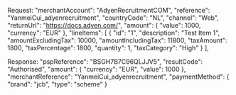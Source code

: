 Request:
  "merchantAccount": "AdyenRecruitmentCOM",
  "reference": "YanmeiCui_adyenrecruitment",
  "countryCode": "NL",
  "channel": "Web",
  "returnUrl": "https://docs.adyen.com/",
  "amount": {
    "value": 1000,
    "currency": "EUR"
  },
  "lineItems": [
    {
      "id": "1",
      "description": "Test Item 1",
      "amountExcludingTax": 10000,
      "amountIncludingTax": 11800,
      "taxAmount": 1800,
      "taxPercentage": 1800,
      "quantity": 1,
      "taxCategory": "High"
    }
  ],

Response:
  "pspReference": "BSGH7B7C96QLJJV5",
  "resultCode": "Authorised",
  "amount": {
    "currency": "EUR",
    "value": 1000
  },
  "merchantReference": "YanmeiCui_adyenrecruitment",
  "paymentMethod": {
    "brand": "jcb",
    "type": "scheme"
  }

 

